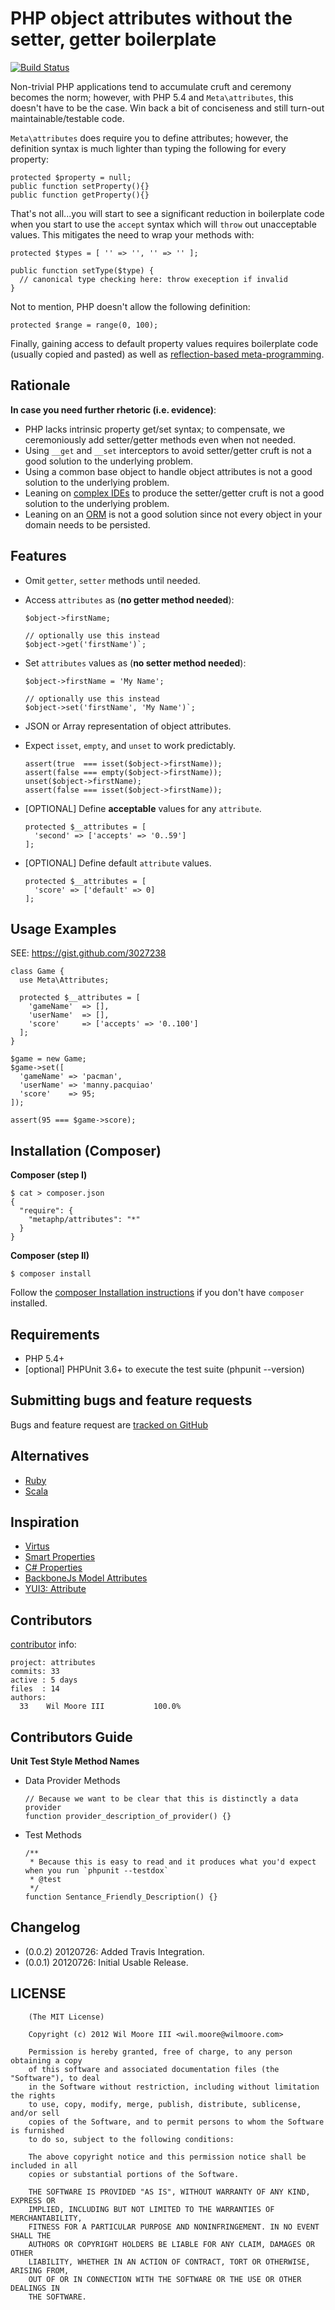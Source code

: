PHP object attributes without the setter, getter boilerplate
============================================================

[![Build Status](https://secure.travis-ci.org/metaphp/attributes.png?branch=master)](http://travis-ci.org/metaphp/attributes)

Non-trivial PHP applications tend to accumulate cruft and ceremony becomes the norm; however, with PHP 5.4 and `Meta\attributes`, this doesn't have to be the case. Win back a bit of conciseness and still turn-out maintainable/testable code.

`Meta\attributes` does require you to define attributes; however, the definition syntax is much lighter than typing the following for every property:

    protected $property = null;
    public function setProperty(){}
    public function getProperty(){}

That's not all...you will start to see a significant reduction in boilerplate code when you start to use the `accept` syntax which will `throw` out unacceptable values. This mitigates the need to wrap your methods with:

    protected $types = [ '' => '', '' => '' ];

    public function setType($type) {
      // canonical type checking here: throw exeception if invalid
    }

Not to mention, PHP doesn't allow the following definition:

    protected $range = range(0, 100);

Finally, gaining access to default property values requires boilerplate code (usually copied and pasted) as well as [reflection-based meta-programming](http://php.net/reflectionclass.getdefaultproperties).


Rationale
------------------------------

**In case you need further rhetoric (i.e. evidence)**:

-   PHP lacks intrinsic property get/set syntax; to compensate, we ceremoniously add setter/getter methods even when not needed.
- 	Using `__get` and `__set` interceptors to avoid setter/getter cruft is not a good solution to the underlying problem.
- 	Using a common base object to handle object attributes is not a good solution to the underlying problem.
-   Leaning on [complex IDEs](http://goo.gl/tUh9j) to produce the setter/getter cruft is not a good solution to the underlying problem.
- 	Leaning on an [ORM](http://www.doctrine-project.org/blog/a-doctrine-orm-odm-base-class.html#last-words) is not a good solution since not every object in your domain needs to be persisted.


Features
------------------------------

-   Omit `getter`, `setter` methods until needed.

-   Access `attributes` as (**no getter method needed**):

        $object->firstName;

        // optionally use this instead
        $object->get('firstName')`;

-   Set `attributes` values as (**no setter method needed**):

        $object->firstName = 'My Name';

        // optionally use this instead
        $object->set('firstName', 'My Name')`;

- 	JSON or Array representation of object attributes.

- 	Expect `isset`, `empty`, and `unset` to work predictably.

        assert(true  === isset($object->firstName));
        assert(false === empty($object->firstName));
        unset($object->firstName);
        assert(false === isset($object->firstName));

- 	[OPTIONAL] Define **acceptable** values for any `attribute`.

        protected $__attributes = [
          'second' => ['accepts' => '0..59']
        ];
   
- 	[OPTIONAL] Define default `attribute` values.

        protected $__attributes = [
          'score' => ['default' => 0]
        ];
 

Usage Examples
------------------------------

SEE: https://gist.github.com/3027238

    class Game {
      use Meta\Attributes;
      
      protected $__attributes = [
        'gameName'  => [],
        'userName'  => [],
        'score'     => ['accepts' => '0..100']
      ];
    }
    
    $game = new Game;
    $game->set([
      'gameName' => 'pacman',
      'userName' => 'manny.pacquiao'
      'score'    => 95;
    ]);

    assert(95 === $game->score);


Installation (Composer)
------------------------------

**Composer (step I)**

	$ cat > composer.json
    {
      "require": {
        "metaphp/attributes": "*"
      }
    }

**Composer (step II)**

	$ composer install


Follow the [composer Installation instructions](http://getcomposer.org/doc/00-intro.md#installation) if you don't have `composer` installed.


Requirements
------------------------------

-   PHP 5.4+
-   [optional] PHPUnit 3.6+ to execute the test suite (phpunit --version)


Submitting bugs and feature requests
------------------------------

Bugs and feature request are [tracked on GitHub](https://github.com/Seldaek/jsonlint/issues)


Alternatives
------------------------------

-   [Ruby](http://ruby-lang.org/)
-   [Scala](http://scala-lang.org/)


Inspiration
------------------------------

-   [Virtus](https://github.com/solnic/virtus)
-   [Smart Properties](https://github.com/t6d/smart_properties)
-   [C# Properties](http://msdn.microsoft.com/en-us/library/x9fsa0sw)
-   [BackboneJs Model Attributes](http://backbonejs.org/#Model-attributes)
-   [YUI3: Attribute](http://yuilibrary.com/yui/docs/attribute/index.html)


Contributors
------------------------------

[contributor](https://github.com/metaphp/attributes/contributors) info:

    project: attributes
    commits: 33
    active : 5 days
    files  : 14
    authors: 
      33	Wil Moore III           100.0%


Contributors Guide
------------------------------

**Unit Test Style Method Names**

-   Data Provider Methods

        // Because we want to be clear that this is distinctly a data provider
        function provider_description_of_provider() {}

-   Test Methods

        /**
         * Because this is easy to read and it produces what you'd expect when you run `phpunit --testdox`
         * @test
         */
        function Sentance_Friendly_Description() {}


Changelog
------------------------------

-   (0.0.2) 20120726: Added Travis Integration.
-   (0.0.1) 20120726: Initial Usable Release.


LICENSE
------------------------------

		(The MIT License)

		Copyright (c) 2012 Wil Moore III <wil.moore@wilmoore.com>

		Permission is hereby granted, free of charge, to any person obtaining a copy
		of this software and associated documentation files (the "Software"), to deal
		in the Software without restriction, including without limitation the rights
		to use, copy, modify, merge, publish, distribute, sublicense, and/or sell
		copies of the Software, and to permit persons to whom the Software is furnished
		to do so, subject to the following conditions:

		The above copyright notice and this permission notice shall be included in all
		copies or substantial portions of the Software.

		THE SOFTWARE IS PROVIDED "AS IS", WITHOUT WARRANTY OF ANY KIND, EXPRESS OR
		IMPLIED, INCLUDING BUT NOT LIMITED TO THE WARRANTIES OF MERCHANTABILITY,
		FITNESS FOR A PARTICULAR PURPOSE AND NONINFRINGEMENT. IN NO EVENT SHALL THE
		AUTHORS OR COPYRIGHT HOLDERS BE LIABLE FOR ANY CLAIM, DAMAGES OR OTHER
		LIABILITY, WHETHER IN AN ACTION OF CONTRACT, TORT OR OTHERWISE, ARISING FROM,
		OUT OF OR IN CONNECTION WITH THE SOFTWARE OR THE USE OR OTHER DEALINGS IN
		THE SOFTWARE.

